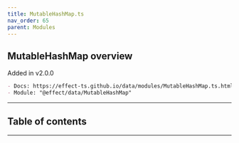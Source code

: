 ```yaml
---
title: MutableHashMap.ts
nav_order: 65
parent: Modules
---
```


## MutableHashMap overview

Added in v2.0.0

```md
- Docs: https://effect-ts.github.io/data/modules/MutableHashMap.ts.html
- Module: "@effect/data/MutableHashMap"
```

---

<h2 class="text-delta">Table of contents</h2>

---
